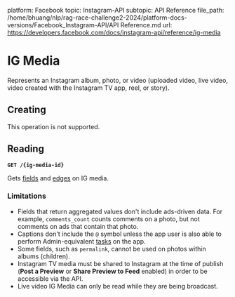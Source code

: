 platform: Facebook
topic: Instagram-API
subtopic: API Reference
file_path: /home/bhuang/nlp/rag-race-challenge2-2024/platform-docs-versions/Facebook_Instagram-API/API Reference.md
url: https://developers.facebook.com/docs/instagram-api/reference/ig-media

# IG Media

Represents an Instagram album, photo, or video (uploaded video, live video, video created with the Instagram TV app, reel, or story).

## Creating

This operation is not supported.

## Reading

**`GET /{ig-media-id}`**

Gets [fields](#fields) and [edges](#edges) on IG media.

### Limitations

* Fields that return aggregated values don't include ads-driven data. For example, `comments_count` counts comments on a photo, but not comments on ads that contain that photo.
* Captions don't include the `@` symbol unless the app user is also able to perform Admin-equivalent [tasks](https://developers.facebook.com/docs/pages/overview#tasks) on the app.
* Some fields, such as `permalink`, cannot be used on photos within albums (children).
* Instagram TV media must be shared to Instagram at the time of publish (**Post a Preview** or **Share Preview to Feed** enabled) in order to be accessible via the API.
* Live video IG Media can only be read while they are being broadcast.